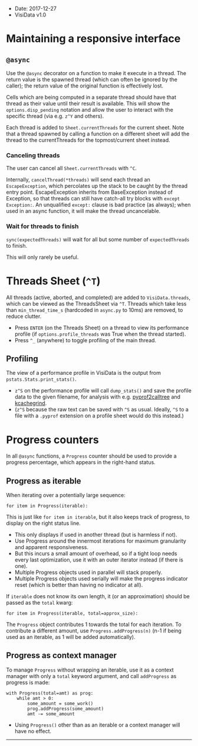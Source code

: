 - Date: 2017-12-27
- VisiData v1.0

# Maintaining a responsive interface

## `@async`

Use the `@async` decorator on a function to make it execute in a thread.
The return value is the spawned thread (which can often be ignored by the caller); the return value of the original function is effectively lost.

Cells which are being computed in a separate thread should have that thread as their value until their result is available.
This will show the `options.disp_pending` notation and allow the user to interact with the specific thread (via e.g. `z^Y` and others).

Each thread is added to `Sheet.currentThreads` for the current sheet.
Note that a thread spawned by calling a function on a different sheet will add the thread to the currentThreads for the topmost/current sheet instead.

### Canceling threads

The user can cancel all `Sheet.currentThreads` with `^C`.

Internally, `cancelThread(*threads)` will send each thread an `EscapeException`, which percolates up the stack to be caught by the thread entry point.
EscapeException inherits from BaseException instead of Exception, so that threads can still have catch-all try blocks with `except Exception:`.
An unqualified `except:` clause is bad practice (as always); when used in an async function, it will make the thread uncancelable.

### Wait for threads to finish

`sync(expectedThreads)` will wait for all but some number of `expectedThreads` to finish.

This will only rarely be useful.

# Threads Sheet (`^T`)

All threads (active, aborted, and completed) are added to `VisiData.threads`, which can be viewed as the ThreadsSheet via `^T`.
Threads which take less than `min_thread_time_s` (hardcoded in `async.py` to 10ms) are removed, to reduce clutter.

- Press `ENTER` (on the Threads Sheet) on a thread to view its performance profile (if `options.profile_threads` was True when the thread started).
- Press `^_` (anywhere) to toggle profiling of the main thread.

## Profiling

The view of a performance profile in VisiData is the output from `pstats.Stats.print_stats()`.
- `z^S` on the performance profile will call `dump_stats()` and save the profile data to the given filename, for analysis with e.g. [pyprof2calltree]() and [kcachegrind]().
- (`z^S` because the raw text can be saved with `^S` as usual.  Ideally, `^S` to a file with a `.pyprof` extension on a profile sheet would do this instead.)

# Progress counters

In all `@async` functions, a `Progress` counter should be used to provide a progress percentage, which appears in the right-hand status.

## Progress as iterable

When iterating over a potentially large sequence:

    for item in Progress(iterable):

This is just like `for item in iterable`, but it also keeps track of progress, to display on the right status line.
- This only displays if used in another thread (but is harmless if not).
- Use Progress around the innermost iterations for maximum granularity and apparent responsiveness.
- But this incurs a small amount of overhead, so if a tight loop needs every last optimization, use it with an outer iterator instead (if there is one).
- Multiple Progress objects used in parallel will stack properly.
- Multiple Progress objects used serially will make the progress indicator reset (which is better than having no indicator at all).

If `iterable` does not know its own length, it (or an approximation) should be passed as the `total` kwarg:

    for item in Progress(iterable, total=approx_size):

The `Progress` object contributes 1 towards the total for each iteration.
To contribute a different amount, use `Progress.addProgress(n)` (n-1 if being used as an iterable, as 1 will be added automatically).

## Progress as context manager

To manage `Progress` without wrapping an iterable, use it as a context manager with only a `total` keyword argument, and call `addProgress` as progress is made:

    with Progress(total=amt) as prog:
        while amt > 0:
            some_amount = some_work()
            prog.addProgress(some_amount)
            amt -= some_amount

- Using `Progress()` other than as an iterable or a context manager will have no effect.

---
